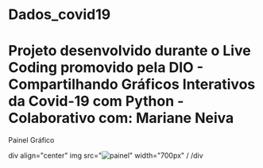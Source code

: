 # Dados_covid19
# Projeto desenvolvido durante o Live Coding promovido pela DIO - Compartilhando Gráficos Interativos da Covid-19 com Python - Colaborativo com: Mariane Neiva
<p><span> Painel Gráfico</span></p>


div align="center"
img src="![painel](https://user-images.githubusercontent.com/96260986/183466453-bca506d8-6ada-4c89-b211-2bcac2fb87cb.png)" width="700px" /
/div
